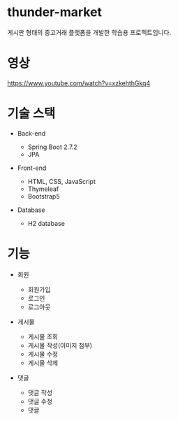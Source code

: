 # thunder-market
게시판 형태의 중고거래 플랫폼을 개발한 학습용 프로젝트입니다.

# 영상
https://www.youtube.com/watch?v=xzkehthGkq4

# 기술 스택
- Back-end
  - Spring Boot 2.7.2
  - JPA
  
- Front-end
  - HTML, CSS, JavaScript
  - Thymeleaf
  - Bootstrap5
  
- Database
  - H2 database

# 기능

- 회원
  - 회원가입
  - 로그인
  - 로그아웃
  
- 게시물
  - 게시물 조회
  - 게시물 작성(이미지 첨부)
  - 게시물 수정
  - 게시물 삭제
  
- 댓글
  - 댓글 작성
  - 댓글 수정
  - 댓글 
